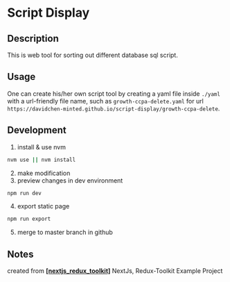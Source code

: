 # Script Display

## Description
This is web tool for sorting out different database sql script.

## Usage
One can create his/her own script tool by creating a yaml file inside `./yaml` with a url-friendly file name,
such as `growth-ccpa-delete.yaml` for url `https://davidchen-minted.github.io/script-display/growth-ccpa-delete`.

## Development
1. install & use nvm
  ```sh
  nvm use || nvm install
  ```
2. make modification
3. preview changes in dev environment
  ```sh
  npm run dev
  ```
4. export static page
  ```sh
  npm run export
  ```
5. merge to master branch in github

## Notes
created from **[[nextjs_redux_toolkit]](https://github.com/Project-Setup/nextjs_redux_toolkit)** NextJs, Redux-Toolkit Example Project